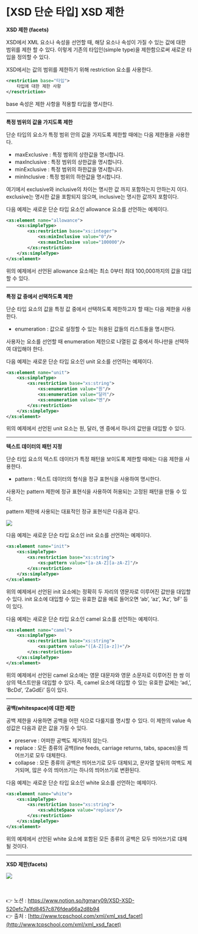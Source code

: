 # [**XSD 단순 타입] XSD 제한**

**XSD 제한 (facets)**

XSD에서 XML 요소나 속성을 선언할 때, 해당 요소나 속성이 가질 수 있는 값에 대한 범위를 제한
할 수 있다. 이렇게 기존의 타입인(simple type)을 제한함으로써 새로운 타입을 정의할 수 있다.

XSD에서는 값의 범위를 제한하기 위해 restriction 요소를 사용한다.

```xml
<restriction base="타입">
    타입에 대한 제한 사항
</resctriction>
```

base 속성은 제한 사항을 적용할 타입을 명시한다.

---

**특정 범위의 값을 가지도록 제한**

단순 타입의 요소가 특정 범위 안의 값을 가지도록 제한할 때에는 다음 제한들을 사용한다.

- maxExclusive : 특정 범위의 상한값을 명시합니다.
- maxInclusive : 특정 범위의 상한값을 명시합니다.
- minExclusive : 특정 범위의 하한값을 명시합니다.
- minInclusive : 특정 범위의 하한값을 명시합니다.

여기에서 exclusive와 inclusive의 차이는 명시한 값 까지 포함하는지 안하는지 이다.
exclusive는 명시한 값을 포함되지 않으며, inclusive는 명시한 값까지 포함이다.

다음 예제는 새로운 단순 타입 요소인 allowance 요소를 선언하는 예제이다.

```xml
<xs:element name="allowance">
    <xs:simpleType>
        <xs:restriction base="xs:integer">
            <xs:minInclusive value="0"/>
            <xs:maxInclusive value="100000"/>
        </xs:restriction>
    </xs:simpleType>
</xs:element>
```

위의 예제에서 선언된 allowance 요소에는 최소 0부터 최대 100,000까지의 값을 대입할 수 있다.

---

**특정 값 중에서 선택하도록 제한**

단순 타입 요소의 값을 특정 값 중에서 선택하도록 제한하고자 할 때는 다음 제한을 사용한다.

- enumeration :  값으로 설정할 수 있는 허용된 값들의 리스트들을 명시한다.

사용자는 요소를 선언할 때 enumeration 제한으로 나열된 값 중에서 하나만을 선택하여 대입해야 
한다. 

다음 예제는 새로운 단순 타입 요소인 unit 요소를 선언하는 예제이다.

```xml
<xs:element name="unit">
    <xs:simpleType>
        <xs:restriction base="xs:string">
            <xs:enumeration value="원"/>
            <xs:enumeration value="달러"/>
            <xs:enumeration value="엔"/>
        </xs:restriction>
    </xs:simpleType>
</xs:element>
```

위의 예제에서 선언된 unit 요소는 원, 달러, 엔 중에서 하나의 값만을 대입할 수 있다.

---

**텍스트 데이터의 패턴 지정**

단순 타입 요소의 텍스트 데이터가 특정 패턴을 보이도록 제한할 때에는 다음 제한을 사용한다.

- pattern : 텍스트 데이터의 형식을 정규 표현식을 사용하여 명시한다.

사용자는 pattern 제한에 정규 표현식을 사용하여 허용되는 고정된 패턴을 만들 수 있다.

pattern 제한에 사용되는 대표적인 정규 표현식은 다음과 같다.

<img src="https://s3.us-west-2.amazonaws.com/secure.notion-static.com/be00ba9d-acdd-44a1-a5be-30ec127f9199/Untitled.png?X-Amz-Algorithm=AWS4-HMAC-SHA256&X-Amz-Content-Sha256=UNSIGNED-PAYLOAD&X-Amz-Credential=AKIAT73L2G45EIPT3X45%2F20221105%2Fus-west-2%2Fs3%2Faws4_request&X-Amz-Date=20221105T004820Z&X-Amz-Expires=86400&X-Amz-Signature=53a91e7b2acb806cff71ef559b64165c21d0624fbfcb395378d294de2cac1fcf&X-Amz-SignedHeaders=host&response-content-disposition=filename%3D%22Untitled.png%22&x-id=GetObject">

다음 예제는 새로운 단순 타입 요소인 init 요소를 선언하는 예제이다.

```xml
<xs:element name="init">
    <xs:simpleType>
        <xs:restriction base="xs:string">
            <xs:pattern value="[a-zA-Z][a-zA-Z]"/>
        </xs:restriction>
    </xs:simpleType>
</xs:element>
```

위의 예제에서 선언된 init 요소에는 정확히 두 자리의 영문자로 이루어진 값만을 대입할 수 있다.
init 요소에 대입할 수 있는 유효한 값을 예로 들어오면 ‘ab’, ‘az’, ‘Az’, ‘bF’ 등이 있다.

다음 예제는 새로운 단순 타입 요소인 camel 요소를 선언하는 예제이다.

```xml
<xs:element name="camel">
    <xs:simpleType>
        <xs:restriction base="xs:string">
            <xs:pattern value="([A-Z][a-z])+"/>
        </xs:restriction>
    </xs:simpleType>
</xs:element>
```

위의 예제에서 선언된 camel 요소에는 영문 대문자와 영문 소문자로 이루어진 한 쌍 이상의 텍스트만을 대입할 수 있다. 즉, camel 요소에 대입할 수 있는 유효한 값에는 ‘ad,’, ‘BcDd’, ‘ZaGdEi’ 등이 
있다.

---

**공백(whitespace)에 대한 제한**

공백 제한을 사용하면 공백을 어떤 식으로 다룰지를 명시할 수 있다.
이 제한의 value 속성값은 다음과 같은 값을 가질 수 있다.

- preserve : 어떠한 공백도 제거하지 않는다.
- replace : 모든 종류의 공백(line feeds, carriage returns, tabs, spaces)을 띄어쓰기로 모두 대체한다.
- collapse : 모든 종류의 공백은 띄어쓰기로 모두 대체되고, 문자열 앞뒤의 여백도 제거되며, 많은 수의 띄어쓰기는 하나의 띄어쓰기로 변환된다.

다음 예제는 새로운 단순 타입 요소인 white 요소를 선언하는 예제이다.

```xml
<xs:element name="white">
    <xs:simpleType>
        <xs:restriction base="xs:string">
            <xs:whiteSpace value="replace"/>
        </xs:restriction>
    </xs:simpleType>
</xs:element>
```

위의 예제에서 선언된 white 요소에 포함된 모든 종류의 공백은 모두 띄어쓰기로 대체될 것이다.

---

**XSD 제한(facets)**

<img src="https://s3.us-west-2.amazonaws.com/secure.notion-static.com/89cc643b-f223-48cb-bcd5-3a080ad3dbe5/Untitled.png?X-Amz-Algorithm=AWS4-HMAC-SHA256&X-Amz-Content-Sha256=UNSIGNED-PAYLOAD&X-Amz-Credential=AKIAT73L2G45EIPT3X45%2F20221105%2Fus-west-2%2Fs3%2Faws4_request&X-Amz-Date=20221105T004802Z&X-Amz-Expires=86400&X-Amz-Signature=00f17588b3894afb5fc0322f646b4134384904fdda1a650bbab7985b7e3f6146&X-Amz-SignedHeaders=host&response-content-disposition=filename%3D%22Untitled.png%22&x-id=GetObject">

<br><br>
👉 노션 : https://www.notion.so/tgmary09/XSD-XSD-520efc7a1fd8457c876fdea66a2d8b94
<br>
 👉 출처 : [http://www.tcpschool.com/xml/xml_xsd_facet](http://www.tcpschool.com/xml/xml_xsd_facet)
